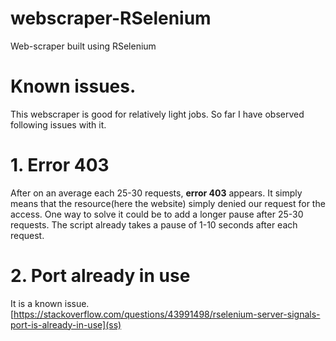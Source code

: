 # webscraper-RSelenium
Web-scraper built using RSelenium


# Known issues.
This webscraper is good for relatively light jobs. So far I have observed following issues with it.
# 1. Error 403
After on an average each 25-30 requests, **error 403** appears. It simply means that the resource(here the website) simply denied our request for the access. One way to solve it could be to add a longer pause after 25-30 requests. The script already takes a pause of 1-10 seconds after each request.

# 2. Port already in use
It is a known issue. [https://stackoverflow.com/questions/43991498/rselenium-server-signals-port-is-already-in-use](ss)
